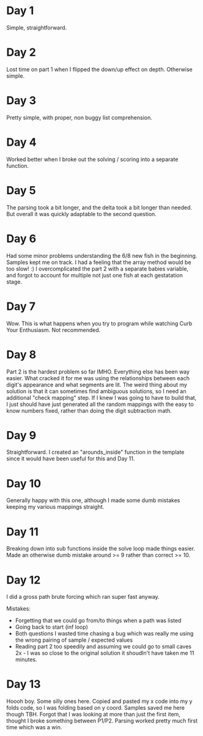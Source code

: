 # Day 1

Simple, straightforward.

# Day 2

Lost time on part 1 when I flipped the down/up effect on depth. Otherwise simple.

# Day 3

Pretty simple, with proper, non buggy list comprehension.

# Day 4

Worked better when I broke out the solving / scoring into a separate function.

# Day 5

The parsing took a bit longer, and the delta took a bit longer than needed. But overall it was quickly adaptable to the second question.

# Day 6

Had some minor problems understanding the 6/8 new fish in the beginning. Samples kept me on track. I had a feeling that the array method would be too slow! :) I overcomplicated the part 2 with a separate babies variable, and forgot to account for multiple not just one fish at each gestatation stage.

# Day 7

Wow. This is what happens when you try to program while watching Curb Your Enthusiasm. Not recommended.

# Day 8

Part 2 is the hardest problem so far IMHO. Everything else has been way easier. What cracked it for me was using the relationships between each digit's appearance and what segments are lit.
The weird thing about my solution is that it can sometimes find ambiguous solutions, so I need an additional "check mapping" step. If I knew I was going to have to build that, I just should have just generated all the random mappings with the easy to know numbers fixed, rather than doing the digit subtraction math.

# Day 9

Straightforward. I created an "arounds_inside" function in the template since it would have been useful for this and Day 11.

# Day 10

Generally happy with this one, although I made some dumb mistakes keeping my various mappings straight.

# Day 11

Breaking down into sub functions inside the solve loop made things easier. Made an otherwise dumb mistake around >= 9 rather than correct >= 10.

# Day 12

I did a gross path brute forcing which ran super fast anyway.

Mistakes:
* Forgetting that we could go from/to things when a path was listed
* Going back to start (inf loop)
* Both questions I wasted time chasing a bug which was really me using the wrong pairing of sample / expected values
* Reading part 2 too speedily and assuming we could go to small caves 2x - I was so close to the original solution it shoudln't have taken me 11 minutes.

# Day 13

Hoooh boy. Some silly ones here.
Copied and pasted my x code into my y folds code, so I was folding based on y coord. Samples saved me here though TBH.
Forgot that I was looking at more than just the first item, thought I broke something between P1/P2.
Parsing worked pretty much first time which was a win.
